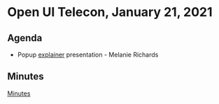 # Open UI Telecon, January 21, 2021

## Agenda
* Popup [explainer](https://github.com/MicrosoftEdge/MSEdgeExplainers/blob/main/Popup/explainer.md) presentation - Melanie Richards

## Minutes
[Minutes]()
